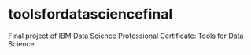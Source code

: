 # toolsfordatasciencefinal
Final project of IBM Data Science Professional Certificate: Tools for Data Science

